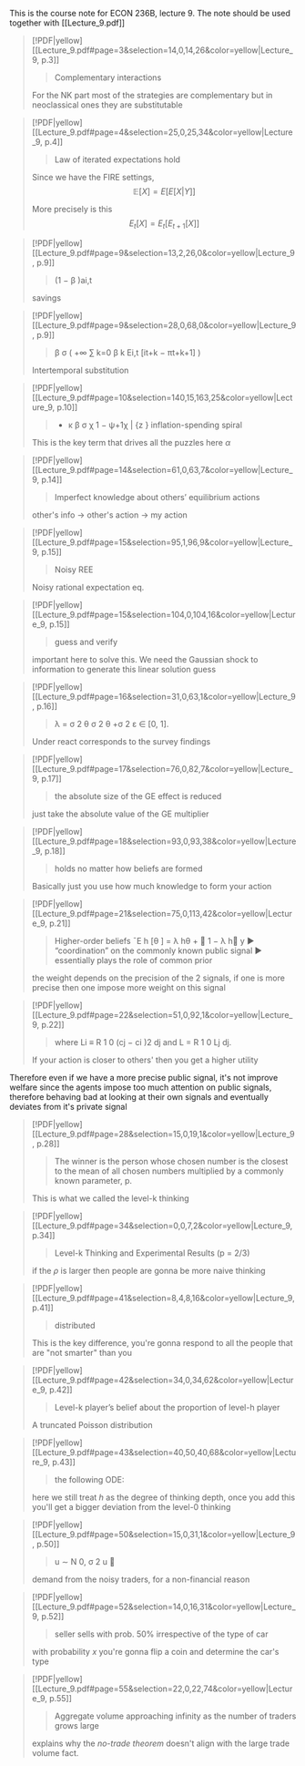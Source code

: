 This is the course note for ECON 236B, lecture 9. The note should be used together with [[Lecture_9.pdf]]

> [!PDF|yellow] [[Lecture_9.pdf#page=3&selection=14,0,14,26&color=yellow|Lecture_9, p.3]]
> > Complementary interactions
> 
> For the NK part most of the strategies are complementary but in neoclassical ones they are substitutable

> [!PDF|yellow] [[Lecture_9.pdf#page=4&selection=25,0,25,34&color=yellow|Lecture_9, p.4]]
> > Law of iterated expectations hold 
> 
> Since we have the FIRE settings, 
> $$\mathbb{E}[X] = E[E[X|Y]]$$
> 
> More precisely is this $$E_{t}[X] = E_{t}[E_{t+1}[X]]$$

> [!PDF|yellow] [[Lecture_9.pdf#page=9&selection=13,2,26,0&color=yellow|Lecture_9, p.9]]
> > (1 − β )ai,t 
> 
> savings

> [!PDF|yellow] [[Lecture_9.pdf#page=9&selection=28,0,68,0&color=yellow|Lecture_9, p.9]]
> > β σ ( +∞ ∑ k=0 β k Ei,t [it+k − πt+k+1] )
> 
> Intertemporal substitution


> [!PDF|yellow] [[Lecture_9.pdf#page=10&selection=140,15,163,25&color=yellow|Lecture_9, p.10]]
> >  + κ β σ χ 1 − ψ+1χ | {z } inflation-spending spiral
> 
> This is the key term that drives all the puzzles here $\alpha$

> [!PDF|yellow] [[Lecture_9.pdf#page=14&selection=61,0,63,7&color=yellow|Lecture_9, p.14]]
> > Imperfect knowledge about others’ equilibrium actions
> 
> other's info $\to$  other's action $\to$  my action

> [!PDF|yellow] [[Lecture_9.pdf#page=15&selection=95,1,96,9&color=yellow|Lecture_9, p.15]]
> > Noisy REE
> 
> Noisy rational expectation eq.

> [!PDF|yellow] [[Lecture_9.pdf#page=15&selection=104,0,104,16&color=yellow|Lecture_9, p.15]]
> > guess and verify
> 
> important here to solve this. We need the Gaussian shock to information to generate this linear solution guess

> [!PDF|yellow] [[Lecture_9.pdf#page=16&selection=31,0,63,1&color=yellow|Lecture_9, p.16]]
> >  λ = σ 2 θ σ 2 θ +σ 2 ε ∈ [0, 1].
> 
> Under react corresponds to the survey findings

> [!PDF|yellow] [[Lecture_9.pdf#page=17&selection=76,0,82,7&color=yellow|Lecture_9, p.17]]
> > the absolute size of the GE effect is reduced
> 
> just take the absolute value of the GE multiplier

> [!PDF|yellow] [[Lecture_9.pdf#page=18&selection=93,0,93,38&color=yellow|Lecture_9, p.18]]
> > holds no matter how beliefs are formed
> 
> Basically just you use how much knowledge to form your action

> [!PDF|yellow] [[Lecture_9.pdf#page=21&selection=75,0,113,42&color=yellow|Lecture_9, p.21]]
> > Higher-order beliefs ¯E h [θ ] = λ hθ +  1 − λ h y ▶ “coordination” on the commonly known public signal ▶ essentially plays the role of common prior
> 
> the weight depends on the precision of the 2 signals, if one is more precise then one impose more weight on this signal

> [!PDF|yellow] [[Lecture_9.pdf#page=22&selection=51,0,92,1&color=yellow|Lecture_9, p.22]]
> > where Li ≡ R 1 0 (cj − ci )2 dj and L = R 1 0 Lj dj.
> 
> If your action is closer to others' then you get a higher utility

Therefore even if we have a more precise public signal, it's not improve welfare since the agents impose too much attention on public signals, therefore behaving bad at looking at their own signals and eventually deviates from it's private signal

> [!PDF|yellow] [[Lecture_9.pdf#page=28&selection=15,0,19,1&color=yellow|Lecture_9, p.28]]
> > The winner is the person whose chosen number is the closest to the mean of all chosen numbers multiplied by a commonly known parameter, p.
> 
> This is what we called the level-k thinking


> [!PDF|yellow] [[Lecture_9.pdf#page=34&selection=0,0,7,2&color=yellow|Lecture_9, p.34]]
> > Level-k Thinking and Experimental Results (p = 2/3)
> 
> if the $\rho$ is larger then people are gonna be more naive thinking

> [!PDF|yellow] [[Lecture_9.pdf#page=41&selection=8,4,8,16&color=yellow|Lecture_9, p.41]]
> > distributed 
> 
> This is the key difference, you're gonna respond to all the people that are "not smarter" than you

> [!PDF|yellow] [[Lecture_9.pdf#page=42&selection=34,0,34,62&color=yellow|Lecture_9, p.42]]
> > Level-k player’s belief about the proportion of level-h player
> 
> A truncated Poisson distribution


> [!PDF|yellow] [[Lecture_9.pdf#page=43&selection=40,50,40,68&color=yellow|Lecture_9, p.43]]
> > the following ODE:
> 
> here we still treat $h$ as the degree of thinking depth, once you add this you'll get a bigger deviation from the level-0 thinking


> [!PDF|yellow] [[Lecture_9.pdf#page=50&selection=15,0,31,1&color=yellow|Lecture_9, p.50]]
> > u ∼ N 0, σ 2 u 
> 
> demand from the noisy traders, for a non-financial reason

> [!PDF|yellow] [[Lecture_9.pdf#page=52&selection=14,0,16,31&color=yellow|Lecture_9, p.52]]
> > seller sells with prob. 50% irrespective of the type of car
> 
> with probability $x$ you're gonna flip a coin and determine the car's type

> [!PDF|yellow] [[Lecture_9.pdf#page=55&selection=22,0,22,74&color=yellow|Lecture_9, p.55]]
> > Aggregate volume approaching infinity as the number of traders grows large
> 
> explains why the *no-trade theorem* doesn't align with the large trade volume fact.


